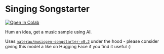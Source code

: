 # Singing Songstarter

[![Open In Colab](https://colab.research.google.com/assets/colab-badge.svg)](https://colab.research.google.com/github/nateraw/singing-songstarter/blob/main/singing_songstarter_demo.ipynb)

Hum an idea, get a music sample using AI.

Uses [`nateraw/musicgen-songstarter-v0.2`](https://hf.co/nateraw/musicgen-songstarter-v0.2) under the hood - please consider giving this model a like on Hugging Face if you find it useful :)
